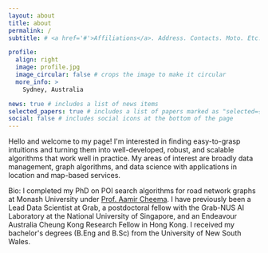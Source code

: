 ```yaml
---
layout: about
title: about
permalink: /
subtitle: # <a href='#'>Affiliations</a>. Address. Contacts. Moto. Etc.

profile:
  align: right
  image: profile.jpg
  image_circular: false # crops the image to make it circular
  more_info: >
    Sydney, Australia

news: true # includes a list of news items
selected_papers: true # includes a list of papers marked as "selected={true}"
social: false # includes social icons at the bottom of the page
---
```


Hello and welcome to my page! I'm interested in finding easy-to-grasp intuitions and turning them into well-developed, robust, and scalable algorithms that work well in practice. My areas of interest are broadly data management, graph algorithms, and data science with applications in location and map-based services. 

Bio: I completed my PhD on POI search algorithms for road network graphs at Monash University under <a href="http://www.aamircheema.com">Prof. Aamir Cheema</a>. I have previously been a Lead Data Scientist at Grab, a postdoctoral fellow with the Grab-NUS AI Laboratory at the National University of Singapore, and an Endeavour Australia Cheung Kong Research Fellow in Hong Kong. I received my bachelor's degrees (B.Eng and B.Sc) from the University of New South Wales.
